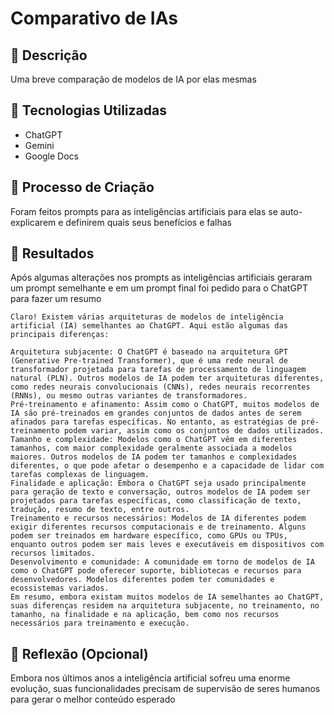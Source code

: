 # Comparativo de IAs

## 📒 Descrição
Uma breve comparação de modelos de IA por elas mesmas

## 🤖 Tecnologias Utilizadas
- ChatGPT
- Gemini
- Google Docs

## 🧐 Processo de Criação
Foram feitos prompts para as inteligências artificiais para elas se auto-explicarem e definirem quais seus benefícios e falhas

## 🚀 Resultados
Após algumas alterações nos prompts as inteligências artificiais geraram um prompt semelhante e em um prompt final foi pedido para o ChatGPT para fazer um resumo

```
Claro! Existem várias arquiteturas de modelos de inteligência artificial (IA) semelhantes ao ChatGPT. Aqui estão algumas das principais diferenças:

Arquitetura subjacente: O ChatGPT é baseado na arquitetura GPT (Generative Pre-trained Transformer), que é uma rede neural de transformador projetada para tarefas de processamento de linguagem natural (PLN). Outros modelos de IA podem ter arquiteturas diferentes, como redes neurais convolucionais (CNNs), redes neurais recorrentes (RNNs), ou mesmo outras variantes de transformadores.
Pré-treinamento e afinamento: Assim como o ChatGPT, muitos modelos de IA são pré-treinados em grandes conjuntos de dados antes de serem afinados para tarefas específicas. No entanto, as estratégias de pré-treinamento podem variar, assim como os conjuntos de dados utilizados.
Tamanho e complexidade: Modelos como o ChatGPT vêm em diferentes tamanhos, com maior complexidade geralmente associada a modelos maiores. Outros modelos de IA podem ter tamanhos e complexidades diferentes, o que pode afetar o desempenho e a capacidade de lidar com tarefas complexas de linguagem.
Finalidade e aplicação: Embora o ChatGPT seja usado principalmente para geração de texto e conversação, outros modelos de IA podem ser projetados para tarefas específicas, como classificação de texto, tradução, resumo de texto, entre outros.
Treinamento e recursos necessários: Modelos de IA diferentes podem exigir diferentes recursos computacionais e de treinamento. Alguns podem ser treinados em hardware específico, como GPUs ou TPUs, enquanto outros podem ser mais leves e executáveis em dispositivos com recursos limitados.
Desenvolvimento e comunidade: A comunidade em torno de modelos de IA como o ChatGPT pode oferecer suporte, bibliotecas e recursos para desenvolvedores. Modelos diferentes podem ter comunidades e ecossistemas variados.
Em resumo, embora existam muitos modelos de IA semelhantes ao ChatGPT, suas diferenças residem na arquitetura subjacente, no treinamento, no tamanho, na finalidade e na aplicação, bem como nos recursos necessários para treinamento e execução.
```

## 💭 Reflexão (Opcional)
Embora nos últimos anos a inteligência artificial sofreu uma enorme evolução, suas funcionalidades precisam de supervisão de seres humanos para gerar o melhor conteúdo esperado
